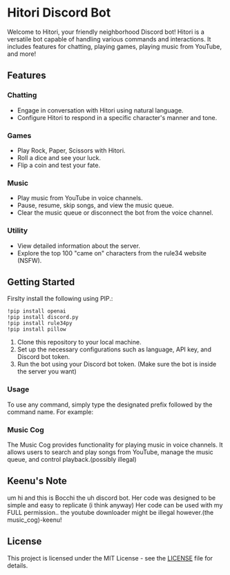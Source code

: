 
# Hitori Discord Bot

Welcome to Hitori, your friendly neighborhood Discord bot! Hitori is a versatile bot capable of handling various commands and interactions. It includes features for chatting, playing games, playing music from YouTube, and more!


## Features

### Chatting
- Engage in conversation with Hitori using natural language.
- Configure Hitori to respond in a specific character's manner and tone.

### Games
- Play Rock, Paper, Scissors with Hitori.
- Roll a dice and see your luck.
- Flip a coin and test your fate.

### Music
- Play music from YouTube in voice channels.
- Pause, resume, skip songs, and view the music queue.
- Clear the music queue or disconnect the bot from the voice channel.

### Utility
- View detailed information about the server.
- Explore the top 100 "came on" characters from the rule34 website (NSFW).

## Getting Started
Firslty install the following using PIP.:
```
!pip install openai
!pip install discord.py
!pip install rule34py
!pip install pillow
````
1. Clone this repository to your local machine.
2. Set up the necessary configurations such as language, API key, and Discord bot token.
3. Run the bot using your Discord bot token.
(Make sure the bot is inside the server you want)

### Usage

To use any command, simply type the designated prefix followed by the command name. For example:


### Music Cog

The Music Cog provides functionality for playing music in voice channels. It allows users to search and play songs from YouTube, manage the music queue, and control playback.(possibly illegal)

## Keenu's Note
um hi and this is Bocchi the uh discord bot. Her code was designed to be simple and easy to replicate (i think anyway) Her code can be used with my FULL permission.. the youtube downloader might be illegal however.(the music_cog)-keenu!

## License

This project is licensed under the MIT License - see the [LICENSE](LICENSE) file for details.
